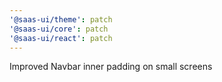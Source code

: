 ```yaml
---
'@saas-ui/theme': patch
'@saas-ui/core': patch
'@saas-ui/react': patch
---
```


Improved Navbar inner padding on small screens
